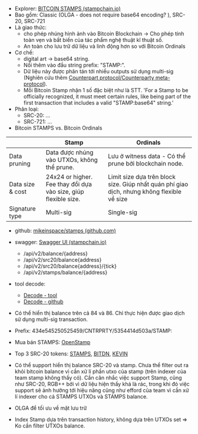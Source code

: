 - Explorer: [BITCOIN STAMPS (stampchain.io)](https://stampchain.io/)
- Bao gồm: Classic (OLGA - does not require base64 encoding? ), SRC-20, SRC-721
- Là giao thức:
	- cho phép nhúng hình ảnh vào Bitcoin Blockchain -> Cho phép tính toàn vẹn và bất biến của tác phẩm nghệ thuật kĩ thuật số.
	- An toàn cho lưu trữ dữ liệu và linh động hơn so với Bitcoin Ordinals
- Cơ chế:
	- digital art -> base64 string.
	- Nối thêm vào đầu string prefix: "STAMP:".
	- Dữ liệu này được phân tán tới nhiều outputs sử dụng multi-sig (Nghiên cứu thêm [Counterpart protocol/Counterparty meta-protocol](https://krellenstein.com/adam/get/counterparty-whitepaper_2024-03-29.pdf)).
	- Mỗi Bitcoin Stamp nhận 1 số đặc biệt như là STT. 'For a Stamp to be officially recognized, it must meet certain rules, like being part of the first transaction that includes a valid "STAMP:base64" string.'
- Phân loại:
	- SRC-20: ...
	- SRC-721: ...
- Bitcoin STAMPS vs. Bitcoin Ordinals

|                  | Stamp                                                           | Ordinals                                                                                   |
| ---------------- | --------------------------------------------------------------- | ------------------------------------------------------------------------------------------ |
| Data pruning     | Data được nhúng vào UTXOs, không thể prune.                     | Lưu ở witness data - Có thể prune bởi blockchain node.                                     |
| Data size & cost | 24x24 or higher. Fee thay đổi dựa vào size, giúp flexible size. | Limit size dựa trên block size. Giúp nhất quán phí giao dịch, nhưng không flexible về size |
| Signature type   | Multi-sig                                                       | Single-sig                                                                                 |
- github: [mikeinspace/stamps (github.com)](https://github.com/mikeinspace/stamps/tree/main?tab=readme-ov-file)
- swagger: [Swagger UI (stampchain.io)](https://stampchain.io/docs)
	- /api/v2/balance/{address}
	- /api/v2/src20/balance{address}
	- /api/v2/src20/balance{address}/{tick}
	- /api/v2/stamps/balance/{address}
- tool decode: 
	- [Decode - tool](https://jpja.github.io/Electrum-Counterparty/decode_tx.html)
	- [Decode - github](https://github.com/Jpja/Electrum-Counterparty/blob/master/decode_tx.html)
- Có thể hiển thị balance trên cả 84 và 86. Chỉ thực hiện được giao dịch sử dụng multi-sig transaction.
- Prefix: 434e545250525459/CNTRPRTY/5354414d503a/STAMP:

- Mua bán STAMPS: [OpenStamp](https://openstamp.io/)
- Top 3 SRC-20 tokens: [STAMPS](https://www.stampscan.xyz/tick?value=STAMP), [BITDN](https://www.stampscan.xyz/tick?value=BITDN), [KEVIN](https://www.stampscan.xyz/tick?value=KEVIN)

- Có thể support hiển thị balance SRC-20 và stamp. Chưa thể filter out ra khỏi bitcoin balance vì cần xử lí phần utxo của stamp (trên indexer của team stamp không thấy có). Cần cân nhắc việc support Stamp, cũng như SRC-20, RGB++ bởi vì dữ liệu hiện thấy khá là rác, trong khi đó việc support sẽ ảnh hưởng tới hiệu năng cũng như efford của team vì cần xử lí indexer cho cả STAMPS UTXOs và STAMPS balance.
- OLGA để tối ưu về mặt lưu trữ
- Index Stamp dựa trên transaction history, không dựa trên UTXOs set => Ko cần filter UTXOs balance.